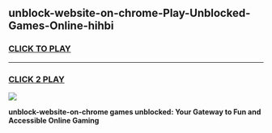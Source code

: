 
## unblock-website-on-chrome-Play-Unblocked-Games-Online-hihbi
<h3>
<a href="https://premium76.site?title=unblock-website-on-chrome&ref=25A">CLICK TO PLAY</a></h3>
<hr>

<h3>
<a href="https://premium76.site?title=unblock-website-on-chrome&ref=25A">CLICK 2 PLAY</a>
  
</h3>

<a href="https://premium76.site?title=unblock-website-on-chrome&ref=25A"><img src="https://clearcache.store/games.png"></a>


**unblock-website-on-chrome games unblocked: Your Gateway to Fun and Accessible Online Gaming**
